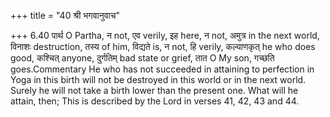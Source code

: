 +++
title = "40 श्री भगवानुवाच"

+++
6.40 पार्थ O Partha, न not, एव verily, इह here, न not, अमुत्र in the
next world, विनाशः destruction, तस्य of him, विद्यते is, न not, हि
verily, कल्याणकृत् he who does good, कश्चित् anyone, दुर्गतिम् bad state
or grief, तात O My son, गच्छति goes.Commentary He who has not succeeded
in attaining to perfection in Yoga in this birth will not be destroyed
in this world or in the next world. Surely he will not take a birth
lower than the present one. What will he attain, then; This is described
by the Lord in verses 41, 42, 43 and 44.
